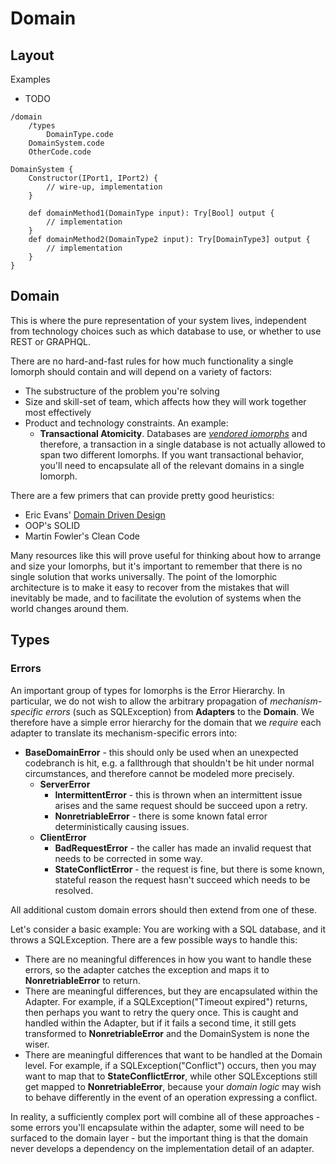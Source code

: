 # Domain

## Layout

Examples

* TODO

```text
/domain
    /types
        DomainType.code
    DomainSystem.code
    OtherCode.code
```

```text
DomainSystem {
    Constructor(IPort1, IPort2) {
        // wire-up, implementation
    }
    
    def domainMethod1(DomainType input): Try[Bool] output {
        // implementation
    }
    def domainMethod2(DomainType2 input): Try[DomainType3] output {
        // implementation
    }
}
```

## Domain

This is where the pure representation of your system lives, independent from technology choices such as which database to use, or whether to use REST or GRAPHQL.

There are no hard-and-fast rules for how much functionality a single Iomorph should contain and will depend on a variety of factors:

* The substructure of the problem you're solving
* Size and skill-set of team, which affects how they will work together most effectively
* Product and technology constraints.  An example:
  * **Transactional Atomicity**.  Databases are [_vendored iomorphs_](../iomorph-composition/vendor.md#persistence) and therefore, a transaction in a single database is not actually allowed to span two different Iomorphs.  If you want transactional behavior, you'll need to encapsulate all of the relevant domains in a single Iomorph.

There are a few primers that can provide pretty good heuristics:

* Eric Evans' [Domain Driven Design](https://en.wikipedia.org/wiki/Domain-driven_design)
* OOP's SOLID
* Martin Fowler's Clean Code

Many resources like this will prove useful for thinking about how to arrange and size your Iomorphs, but it's important to remember that there is no single solution that works universally.  The point of the Iomorphic architecture is to make it easy to recover from the mistakes that will inevitably be made, and to facilitate the evolution of systems when the world changes around them.

## Types

### Errors

An important group of types for Iomorphs is the Error Hierarchy.  In particular, we do not wish to allow the arbitrary propagation of _mechanism-specific errors_ \(such as SQLException\) from **Adapters** to the **Domain**.  We therefore have a simple error hierarchy for the domain that we _require_ each adapter to translate its mechanism-specific errors into:

* **BaseDomainError** - this should only be used when an unexpected codebranch is hit, e.g. a fallthrough that shouldn't be hit under normal circumstances, and therefore cannot be modeled more precisely.
  * **ServerError**
    * **IntermittentError** - this is thrown when an intermittent issue arises and the same request should be succeed upon a retry.
    * **NonretriableError** - there is some known fatal error deterministically causing issues.
  * **ClientError**
    * **BadRequestError** - the caller has made an invalid request that needs to be corrected in some way.
    * **StateConflictError** - the request is fine, but there is some known, stateful reason the request hasn't succeed which needs to be resolved.

All additional custom domain errors should then extend from one of these.

Let's consider a basic example: You are working with a SQL database, and it throws a SQLException.  There are a few possible ways to handle this:

* There are no meaningful differences in how you want to handle these errors, so the adapter catches the exception and maps it to **NonretriableError** to return.
* There are meaningful differences, but they are encapsulated within the Adapter.  For example, if a SQLException\("Timeout expired"\) returns, then perhaps you want to retry the query once.  This is caught and handled within the Adapter, but if it fails a second time, it still gets transformed to **NonretriableError** and the DomainSystem is none the wiser.
* There are meaningful differences that want to be handled at the Domain level.  For example, if a SQLException\("Conflict"\) occurs, then you may want to map that to **StateConflictError**, while other SQLExceptions still get mapped to **NonretriableError**, because your _domain logic_ may wish to behave differently in the event of an operation expressing a conflict.

In reality, a sufficiently complex port will combine all of these approaches - some errors you'll encapsulate within the adapter, some will need to be surfaced to the domain layer - but the important thing is that the domain never develops a dependency on the implementation detail of an adapter.

